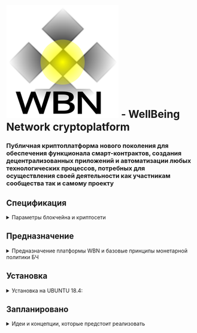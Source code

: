 ﻿# ![Публичная криптоплатформа нового поколения](https://github.com/pev5691/smartcontract/blob/master/marktplace/welcombonus/img/wbnwelcome.svg) - WellBeing Network cryptoplatform
 
 ### Публичная криптоплатформа нового поколения для обеспечения функционала смарт-контрактов, создания децентрализованных приложений и автоматизации любых технологических процессов, потребных для осуществления своей деятельности как участникам сообщества так и самому проекту
 
 ## Спецификация
 
 <details>
 <summary>Параметры блокчейна и криптосети
</summary>
 
____

* Название: WBN
* Консенсус: PoW
* Алгоритм:  Terahash (sha3 + оптимизация на использование памяти)
* Максимальная эмиссия: 1 млрд (WBN)
* Вознаграждение за блок: одна миллиардная часть остатка нераспределенной суммы монет счета 0 умножается на 9
* Фонды разработки и продвижения: до 10% от добытого майнерами
* Время генерации блока: 3 секунды
* Время подтверждения блока: 8 секунд
* Размер блока: 350 Кбайт
* Скорость: 1000 транзакций в секунду
* Комиссия в транзакциях: бесплатно
* Криптография: sha3, secp256k1
* Платформа: Node.JS
* Язык смарт-контрактов: Javascript
____

</details>

## Предназначение

 <details>
 <summary>Предназначение платформы WBN и базовые принципы монетарной политики БЧ</summary>
 
____
 
+ Платформа создана для формирования защищенной цифровой среды обеспечивающей p2p коммуникации между участниками проекта и позволяющей осуществлять обмен ценностями без участия посредников.
+ Технические возможности платформы позволяют развертывать программные комплексы, работающие независимо от какого либо конкретного компьютера и выполняющие разнообразные задачи, которые возникают в процессе жизнедеятельности социума, использующего эту платформу для своих целей.
+ Мерилом ценности установлена уникальная электронная запись, полученная в результате хэширования данных, записываемая и сохраняемая в блокчейне платформы и, благодаря техническим решениям, созданным автором исходных кодов, остающаяся неизменной после завешения процесса передачи.
+ Эта ценность имеет признаки денег благодаря своей уникальности, делимости и простоте передачи между участниками хозяйственных, финансовых и иных материальных рассчетов, осуществляемых при помощи криптоплатформы WellBeing Network.
+ Монеты хранятся на счетах, по аналогии с банковскими счетами.
+ Номера счетов генерируются системой, нумеруясь от нуля и далее, по порядку, исходя из простого принципа пересчета регистраций.
+ Нулевой номер счета имеет системный аккаунт, на который первоначально эмитировано 1 млрд монет.
+ Для создания нового счета необходимо отправить в сеть специальную транзакцию при помощи интерфейса кошелька , в которой указывается публичный ключ владельца и необязательный параметр - "Публичное имя": осмысленное название создаваемого счёта (строка до 40 байт длины).
+ Название желательно для проверки правильности ввода номера счета при отправке платежа.
____
</details>

## Установка

 <details>
 <summary>Установка на UBUNTU 18.4:</summary>
 
____
```
apt-get install -y git
apt-get install -y nodejs
apt-get install -y npm
npm install pm2 -g
git clone https://gitlab.com/terafoundation/tera2.git wallet
apt install build-essential
apt group install "Development Tools"
cd wallet/Source
npm install
node set httpport:8080 password:<secret word (no spaces)>
pm2 start run-node.js
```

### open ports:

```
sudo ufw allow 30000/tcp
sudo ufw allow 8080/tcp
sudo ufw allow 80/tcp
```
</details>

## Запланировано
 <details>
 <summary>Идеи и концепции, которые предстоит реализовать</summary>
 
____
 
 1. Сертифицировать все соединения, подготовить возможность использования vpn и proxy через и для работы криптосети.
 2. Генерация монет. ВИП-кошельки. Зависимость количества монет в блоке от активности участников сети и полных рабочих нод.
 3. Реферальная программа для майнеров.
 4. Реферальная программа для пользователей депозитных контрактов.
 5. Фиат. Варианты вывода традиционные и возможные варианты обналичивания мелких (до 15 тысяч бибариков, эквивалент 6 советских рублей)
 6. Учет времени, проводимого в приложениях проекта и его монетизация для тех, кто относится к активу проекта. Структура предполагаемой команды.
</details>
